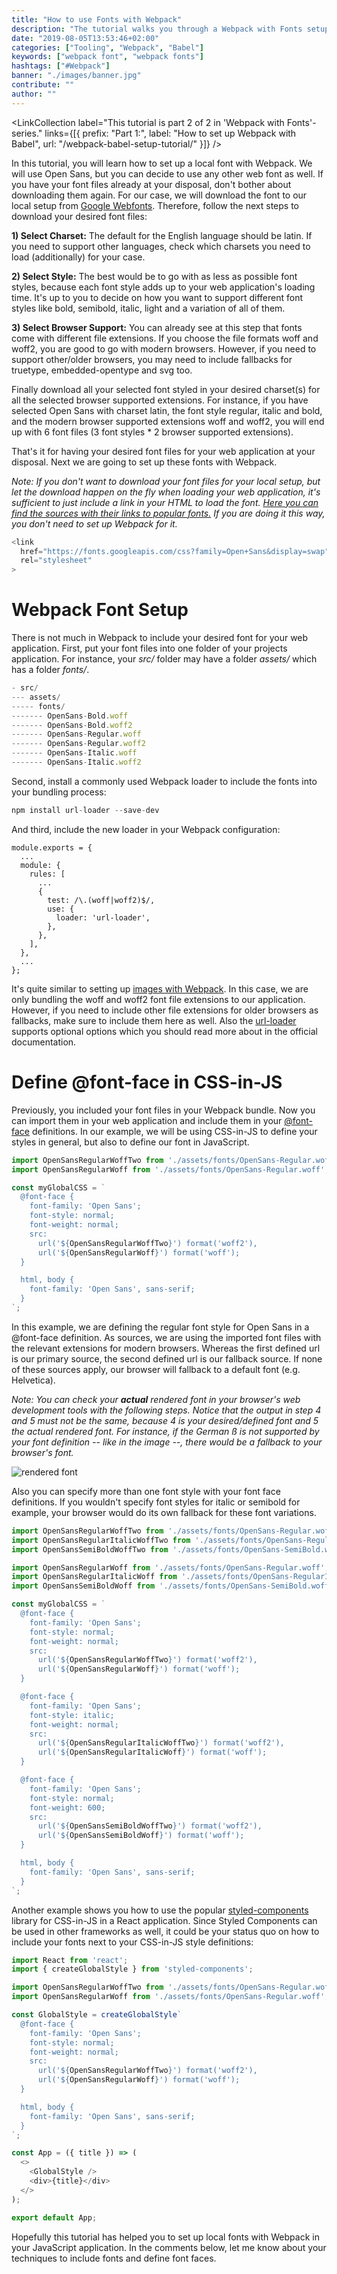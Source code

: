 ```yaml
---
title: "How to use Fonts with Webpack"
description: "The tutorial walks you through a Webpack with Fonts setup to load a font as local asset to your JavaScript applications ..."
date: "2019-08-05T13:53:46+02:00"
categories: ["Tooling", "Webpack", "Babel"]
keywords: ["webpack font", "webpack fonts"]
hashtags: ["#Webpack"]
banner: "./images/banner.jpg"
contribute: ""
author: ""
---
```


<Sponsorship />

<LinkCollection label="This tutorial is part 2 of 2 in 'Webpack with Fonts'-series." links={[{ prefix: "Part 1:", label: "How to set up Webpack with Babel", url: "/webpack-babel-setup-tutorial/" }]} />

In this tutorial, you will learn how to set up a local font with Webpack. We will use Open Sans, but you can decide to use any other web font as well. If you have your font files already at your disposal, don't bother about downloading them again. For our case, we will download the font to our local setup from [Google Webfonts](https://google-webfonts-helper.herokuapp.com). Therefore, follow the next steps to download your desired font files:

**1) Select Charset:** The default for the English language should be latin. If you need to support other languages, check which charsets you need to load (additionally) for your case.

**2) Select Style:** The best would be to go with as less as possible font styles, because each font style adds up to your web application's loading time. It's up to you to decide on how you want to support different font styles like bold, semibold, italic, light and a variation of all of them.

**3) Select Browser Support:** You can already see at this step that fonts come with different file extensions. If you choose the file formats woff and woff2, you are good to go with modern browsers. However, if you need to support other/older browsers, you may need to include fallbacks for truetype, embedded-opentype and svg too.

Finally download all your selected font styled in your desired charset(s) for all the selected browser supported extensions. For instance, if you have selected Open Sans with charset latin, the font style regular, italic and bold, and the modern browser supported extensions woff and woff2, you will end up with 6 font files (3 font styles * 2 browser supported extensions).

That's it for having your desired font files for your web application at your disposal. Next we are going to set up these fonts with Webpack.

*Note: If you don't want to download your font files for your local setup, but let the download happen on the fly when loading your web application, it's sufficient to just include a link in your HTML to load the font. [Here you can find the sources with their links to popular fonts.](https://fonts.google.com) If you are doing it this way, you don't need to set up Webpack for it.*

```javascript
<link
  href="https://fonts.googleapis.com/css?family=Open+Sans&display=swap"
  rel="stylesheet"
>
```

# Webpack Font Setup

There is not much in Webpack to include your desired font for your web application. First, put your font files into one folder of your projects application. For instance, your *src/* folder may have a folder *assets/* which has a folder *fonts/*.

```javascript
- src/
--- assets/
----- fonts/
------- OpenSans-Bold.woff
------- OpenSans-Bold.woff2
------- OpenSans-Regular.woff
------- OpenSans-Regular.woff2
------- OpenSans-Italic.woff
------- OpenSans-Italic.woff2
```

Second, install a commonly used Webpack loader to include the fonts into your bundling process:

```javascript
npm install url-loader --save-dev
```

And third, include the new loader in your Webpack configuration:

```javascript{6,7,8,9,10,11}
module.exports = {
  ...
  module: {
    rules: [
      ...
      {
        test: /\.(woff|woff2)$/,
        use: {
          loader: 'url-loader',
        },
      },
    ],
  },
  ...
};
```

It's quite similar to setting up [images with Webpack](/webpack-images/). In this case, we are only bundling the woff and woff2 font file extensions to our application. However, if you need to include other file extensions for older browsers as fallbacks, make sure to include them here as well. Also the [url-loader](https://github.com/webpack-contrib/url-loader) supports optional options which you should read more about in the official documentation.

# Define @font-face in CSS-in-JS

Previously, you included your font files in your Webpack bundle. Now you can import them in your web application and include them in your [@font-face](https://developer.mozilla.org/en-US/docs/Web/CSS/@font-face) definitions. In our example, we will be using CSS-in-JS to define your styles in general, but also to define our font in JavaScript.

```javascript
import OpenSansRegularWoffTwo from './assets/fonts/OpenSans-Regular.woff2';
import OpenSansRegularWoff from './assets/fonts/OpenSans-Regular.woff';

const myGlobalCSS = `
  @font-face {
    font-family: 'Open Sans';
    font-style: normal;
    font-weight: normal;
    src:
      url('${OpenSansRegularWoffTwo}') format('woff2'),
      url('${OpenSansRegularWoff}') format('woff');
  }

  html, body {
    font-family: 'Open Sans', sans-serif;
  }
`;
```

In this example, we are defining the regular font style for Open Sans in a @font-face definition. As sources, we are using the imported font files with the relevant extensions for modern browsers. Whereas the first defined url is our primary source, the second defined url is our fallback source. If none of these sources apply, our browser will fallback to a default font (e.g. Helvetica).

*Note: You can check your **actual** rendered font in your browser's web development tools with the following steps. Notice that the output in step 4 and 5 must not be the same, because 4 is your desired/defined font and 5 the actual rendered font. For instance, if the German ß is not supported by your font definition -- like in the image --, there would be a fallback to your browser's font.*

![rendered font](./images/rendered-font.jpg)

Also you can specify more than one font style with your font face definitions. If you wouldn't specify font styles for italic or semibold for example, your browser would do its own fallback for these font variations.

```javascript
import OpenSansRegularWoffTwo from './assets/fonts/OpenSans-Regular.woff2';
import OpenSansRegularItalicWoffTwo from './assets/fonts/OpenSans-RegularItalic.woff2';
import OpenSansSemiBoldWoffTwo from './assets/fonts/OpenSans-SemiBold.woff2';

import OpenSansRegularWoff from './assets/fonts/OpenSans-Regular.woff';
import OpenSansRegularItalicWoff from './assets/fonts/OpenSans-RegularItalic.woff';
import OpenSansSemiBoldWoff from './assets/fonts/OpenSans-SemiBold.woff';

const myGlobalCSS = `
  @font-face {
    font-family: 'Open Sans';
    font-style: normal;
    font-weight: normal;
    src:
      url('${OpenSansRegularWoffTwo}') format('woff2'),
      url('${OpenSansRegularWoff}') format('woff');
  }

  @font-face {
    font-family: 'Open Sans';
    font-style: italic;
    font-weight: normal;
    src:
      url('${OpenSansRegularItalicWoffTwo}') format('woff2'),
      url('${OpenSansRegularItalicWoff}') format('woff');
  }

  @font-face {
    font-family: 'Open Sans';
    font-style: normal;
    font-weight: 600;
    src:
      url('${OpenSansSemiBoldWoffTwo}') format('woff2'),
      url('${OpenSansSemiBoldWoff}') format('woff');
  }

  html, body {
    font-family: 'Open Sans', sans-serif;
  }
`;
```

Another example shows you how to use the popular [styled-components](/react-styled-components/) library for CSS-in-JS in a React application. Since Styled Components can be used in other frameworks as well, it could be your status quo on how to include your fonts next to your CSS-in-JS style definitions:

```javascript
import React from 'react';
import { createGlobalStyle } from 'styled-components';

import OpenSansRegularWoffTwo from './assets/fonts/OpenSans-Regular.woff2';
import OpenSansRegularWoff from './assets/fonts/OpenSans-Regular.woff';

const GlobalStyle = createGlobalStyle`
  @font-face {
    font-family: 'Open Sans';
    font-style: normal;
    font-weight: normal;
    src:
      url('${OpenSansRegularWoffTwo}') format('woff2'),
      url('${OpenSansRegularWoff}') format('woff');
  }

  html, body {
    font-family: 'Open Sans', sans-serif;
  }
`;

const App = ({ title }) => (
  <>
    <GlobalStyle />
    <div>{title}</div>
  </>
);

export default App;
```

Hopefully this tutorial has helped you to set up local fonts with Webpack in your JavaScript application. In the comments below, let me know about your techniques to include fonts and define font faces.
